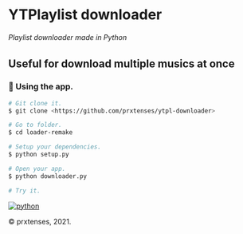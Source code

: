 # YTPlaylist downloader
###### Playlist downloader made in Python

## Useful for download multiple musics at once

### 🎲 Using the app.

```bash
# Git clone it.
$ git clone <https://github.com/prxtenses/ytpl-downloader>

# Go to folder.
$ cd loader-remake

# Setup your dependencies.
$ python setup.py

# Open your app.
$ python downloader.py

# Try it.
```
[![python](https://img.shields.io/badge/Python-3.9-3776AB.svg?style=flat&logo=python&logoColor=white)](https://www.python.org)

&copy; prxtenses, 2021.
